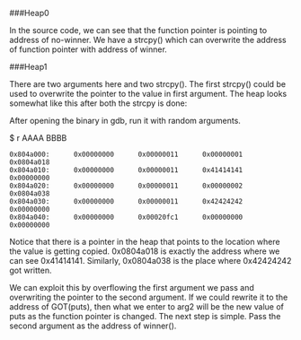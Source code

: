 ###Heap0

In the source code, we can see that the function pointer is pointing to address of no-winner. 
We have a strcpy() which can overwrite the address of function pointer with address of winner. 

###Heap1

There are two arguments here and two strcpy(). The first strcpy() could be used 
to overwrite the pointer to the value in first argument. The heap looks somewhat like 
this after both the strcpy is done:

After opening the binary in gdb, run it with random arguments.

$ r AAAA BBBB

```
0x804a000:      0x00000000      0x00000011      0x00000001      0x0804a018
0x804a010:      0x00000000      0x00000011      0x41414141      0x00000000
0x804a020:      0x00000000      0x00000011      0x00000002      0x0804a038
0x804a030:      0x00000000      0x00000011      0x42424242      0x00000000
0x804a040:      0x00000000      0x00020fc1      0x00000000      0x00000000
```

Notice that there is a pointer in the heap that points to the location 
where the value is getting copied. 0x0804a018 is exactly the address 
where we can see 0x41414141. Similarly, 0x0804a038 is the place where 
0x42424242 got written. 

We can exploit this by overflowing the first argument we pass and overwriting 
the pointer to the second argument. If we could rewrite it to the address 
of GOT(puts), then what we enter to arg2 will be the new value of puts 
as the function pointer is changed. 
The next step is simple. Pass the second argument as the address of winner().
